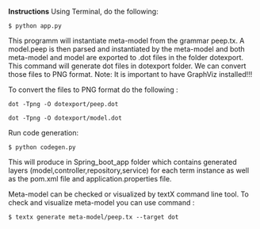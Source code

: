 **Instructions**
Using Terminal, do the following:

    $ python app.py

This programm will instantiate meta-model from the grammar peep.tx. A model.peep is then parsed and instantiated by the meta-model and both meta-model and model are exported to .dot files in the folder dotexport. This command will generate dot files in dotexport folder. We can convert those files to PNG format. Note: It is important to have GraphViz installed!!!

To convert the files to PNG format do the following :

    dot -Tpng -O dotexport/peep.dot
   
    dot -Tpng -O dotexport/model.dot

Run code generation:

    $ python codegen.py
  
This will produce in Spring_boot_app folder which contains generated layers (model,controller,repository,service) for each term instance as well as the pom.xml file and application.properties file.

Meta-model can be checked or visualized by textX command line tool. To check and visualize meta-model you can use command :

    $ textx generate meta-model/peep.tx --target dot
